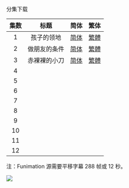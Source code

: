 分集下载

| 集数 |     标题     |                             简体                             |                             繁体                             |
| :--: | :----------: | :----------------------------------------------------------: | :----------------------------------------------------------: |
|  1   |  孩子的领地  | [简体](https://raw.githubusercontent.com/tastysugar/SweetSub/master/Wonder%20Egg%20Priority/%5BSweetSub%5D%20Wonder%20Egg%20Priority%20-%2001.chs.ass) | [繁體](https://raw.githubusercontent.com/tastysugar/SweetSub/master/Wonder%20Egg%20Priority/%5BSweetSub%5D%20Wonder%20Egg%20Priority%20-%2001.cht.ass) |
|  2   | 做朋友的条件 | [简体](https://raw.githubusercontent.com/tastysugar/SweetSub/master/Wonder%20Egg%20Priority/%5BSweetSub%5D%20Wonder%20Egg%20Priority%20-%2002.chs.ass) | [繁體](https://raw.githubusercontent.com/tastysugar/SweetSub/master/Wonder%20Egg%20Priority/%5BSweetSub%5D%20Wonder%20Egg%20Priority%20-%2002.cht.ass) |
|  3   | 赤裸裸的小刀 | [简体](https://raw.githubusercontent.com/tastysugar/SweetSub/master/Wonder%20Egg%20Priority/%5BSweetSub%5D%20Wonder%20Egg%20Priority%20-%2003.chs.ass) | [繁體](https://raw.githubusercontent.com/tastysugar/SweetSub/master/Wonder%20Egg%20Priority/%5BSweetSub%5D%20Wonder%20Egg%20Priority%20-%2003.cht.ass) |
|  4   |              |                                                              |                                                              |
|  5   |              |                                                              |                                                              |
|  6   |              |                                                              |                                                              |
|  7   |              |                                                              |                                                              |
|  8   |              |                                                              |                                                              |
|  9   |              |                                                              |                                                              |
|  10  |              |                                                              |                                                              |
|  11  |              |                                                              |                                                              |
|  12  |              |                                                              |                                                              |

注：Funimation 源需要平移字幕 288 帧或 12 秒。

![](https://i.loli.net/2021/01/13/HGv2zNFIiJfxksV.jpg)